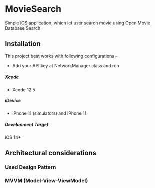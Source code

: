 # MovieSearch
Simple iOS application, which let user search movie using Open Movie Database Search

## Installation
This project best works with following configurations - 

- Add your API key at NetworkManager class and run

##### Xcode
- Xcode 12.5

##### iDevice
- iPhone 11 (simulators) and iPhone 11

##### Development Target
iOS 14+

## Architectural considerations

###  Used Design Pattern
### MVVM (Model-View-ViewModel)
